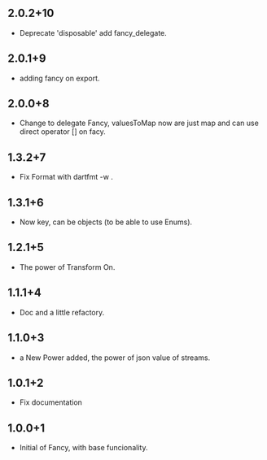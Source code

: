 
## 2.0.2+10

* Deprecate 'disposable' add fancy_delegate.

## 2.0.1+9

* adding fancy on export.

## 2.0.0+8

* Change to delegate Fancy, valuesToMap now are just map and can use direct operator [] on facy.

## 1.3.2+7

* Fix Format with dartfmt -w .

## 1.3.1+6

* Now key, can be objects (to be able to use Enums).


## 1.2.1+5

* The power of Transform On.

## 1.1.1+4

* Doc and a little refactory.

## 1.1.0+3

* a New Power added, the power of json value of streams.


## 1.0.1+2

* Fix documentation

## 1.0.0+1

* Initial of Fancy, with base funcionality.

